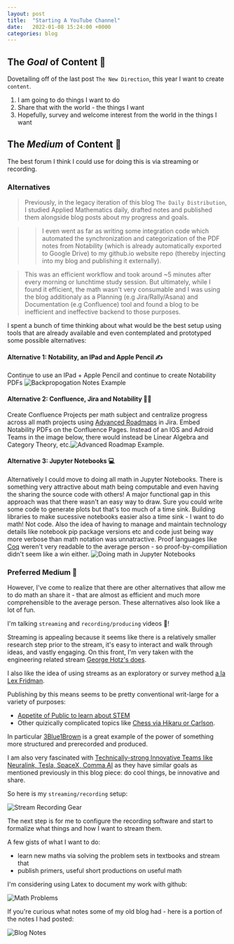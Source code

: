 ```yaml
---
layout: post
title:  "Starting A YouTube Channel"
date:   2022-01-08 15:24:00 +0000
categories: blog
---
```


## The _Goal_ of Content :rocket:
Dovetailing off of the last post `The New Direction`, this year I want to create 
`content`. 

1. I am going to do things I want to do
2. Share that with the world - the things I want
3. Hopefully, survey and welcome interest from the world in the things I want

## The _Medium_ of Content :lips:

The best forum I think I could use for doing this is via streaming or recording.

### Alternatives

> Previously, in the legacy iteration of this blog `The Daily Distribution`, I
studied Applied Mathematics daily, drafted notes and published them alongside
blog posts about my progress and goals.

> > I even went as far as writing some integration code which automated
the synchronization and categorization of the PDF notes from Notability
(which is already automatically exported to Google Drive) to my github.io
website repo (thereby injecting into my blog and publishing it externally).

> This was an efficient workflow and took around ~5 minutes after every morning
or lunchtime study session.
> But ultimately, while I found it efficient, the math wasn't very consumable
and I was using the blog additionaly as a Planning (e.g Jira/Rally/Asana) and
Documentation (e.g Confluence) tool and found a blog to be inefficient and
ineffective backend to those purposes.

I spent a bunch of time thinking about what would be the best setup using tools
that are already available and even contemplated and prototyped some possible
alternatives:

#### Alternative 1: Notability, an IPad and Apple Pencil :writing_hand:

Continue to use an IPad + Apple Pencil and continue to create Notability PDFs
![Backpropogation Notes Example](/assets/2022-01-08-Starting-A-Youtube-Channel/backprop_notes.png)

#### Alternative 2: Confluence, Jira and Notability :woman_juggling:

Create Confluence Projects per math subject and centralize progress across
all math projects using [Advanced Roadmaps](https://community.atlassian.com/t5/Jira-articles/Introducing-Advanced-Roadmaps/ba-p/1378497)
in Jira. Embed Notability PDFs on the Confluence Pages.
Instead of an IOS and Adroid Teams in the image below, there would
instead be Linear Algebra and Category Theory, etc.![Advanced Roadmap Example](/assets/2022-01-08-Starting-A-Youtube-Channel/jira_advanced_roadmaps.png).

#### Alternative 3: Jupyter Notebooks :computer:

Alternatively I could move to doing all math in Jupyter Notebooks. There is
something very attractive about math being computable and even having the
sharing the source code with others! A major functional gap in this approach
was that there wasn't an easy way to draw. Sure you could write some code to
generate plots but that's too much of a time sink. Building libraries to make
sucessive notebooks easier also a time sink - I want to do math! Not code. Also
the idea of having to manage and maintain technology details like notebook
pip package versions etc and code just being way more verbose than math
notation was unnatractive. Proof languages like [Coq](https://coq.vercel.app/ext/mdnahas/nahas_tutorial.html) weren't very readable to 
the average person - so proof-by-compiliation didn't seem like a win either. ![Doing math in Jupyter Notebooks](/assets/2022-01-08-Starting-A-Youtube-Channel/jupyter_math.png)

### Preferred Medium :movie_camera:

However, I've come to realize that there are other alternatives that allow
me to do math an share it - that are almost as efficient and much more comprehensible
to the average person. These alternatives also look like a lot of fun.

I'm talking `streaming` and `recording/producing` videos :camera_flash:!

Streaming is appealing because it seems like there is a relatively smaller
research step prior to the stream, it's easy to interact and walk through ideas,
and vastly engaging. On this front, I'm very taken with the engineering related
stream [George Hotz's does](https://youtu.be/MeE4Y2862FY?t=12372).

I also like the idea of using streams as an exploratory or survey method 
[a la Lex Fridman](https://youtu.be/DxREm3s1scA?t=5536).

Publishing by this means seems to be pretty conventional writ-large for a variety
of purposes:

- [Appetite of Public to learn about STEM](https://youtu.be/J0p_thJJnoo?t=5482)
- Other quizically complicated topics like [Chess via Hikaru or Carlson](https://www.youtube.com/c/GMHikaru/videos).

In particular [3Blue1Brown](https://youtu.be/F3Qixy-r_rQ?t=152) is a great
example of the power of something more structured and prerecorded and produced.

I am also very fascinated with [Technically-strong Innovative Teams like Neuralink, Tesla, SpaceX, Comma AI](https://youtu.be/iOWFXqT5MZ4?t=3065)
as they have similar goals as mentioned previously in this blog piece: do cool
things, be innovative and share.

So here is my `streaming/recording` setup:

![Stream Recording Gear](/assets/2022-01-08-Starting-A-Youtube-Channel/stream_recording_gear.png)

The next step is for me to configure the recording software and start to formalize
what things and how I want to stream them.


A few gists of what I want to do:

- learn new maths via solving the problem sets in textbooks and stream that
- publish primers, useful short productions on useful math

I'm considering using Latex to document my work with github:

![Math Problems](/assets/2022-01-08-Starting-A-Youtube-Channel/math_problems.png)

If you're curious what notes some of my old blog had - here is a portion of the
notes I had posted:

![Blog Notes](/assets/2022-01-08-Starting-A-Youtube-Channel/blog_notes.png)

